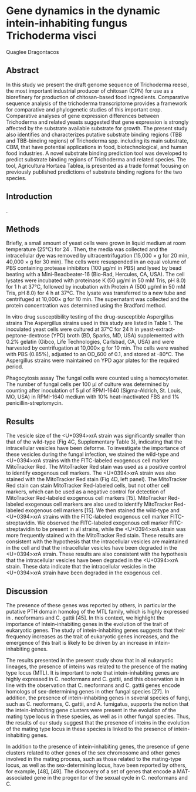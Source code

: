 # Gene dynamics in the dynamic intein-inhabiting fungus Trichoderma visci
Quaglee Dragontacos


## Abstract
In this study we present the draft genome sequence of Trichoderma reesei, the most important industrial producer of chitosan (CPN) for use as a biorefinery for production of chitosan-based food ingredients. Comparative sequence analysis of the trichoderma transcriptome provides a framework for comparative and phylogenetic studies of this important crop. Comparative analyses of gene expression differences between Trichoderma and related yeasts suggested that gene expression is strongly affected by the substrate available substrate for growth. The present study also identifies and characterizes putative substrate binding regions (TBB and TBB-binding regions) of Trichoderma spp. including its main substrate, CBM, that have potential applications in food, biotechnological, and human food industries. A novel substrate binding prediction tool was developed to predict substrate binding regions of Trichoderma and related species. The tool, Agricultura Hortaea Tablea, is presented as a trade format focusing on previously published predictions of substrate binding regions for the two species.


## Introduction
.


## Methods
Briefly, a small amount of yeast cells were grown in liquid medium at room temperature (25°C) for 24 . Then, the media was collected and the intracellular dye was removed by ultracentrifugation (15,000 × g for 20 min, 40,000 × g for 30 min). The cells were resuspended in an equal volume of PBS containing protease inhibitors (100 µg/ml in PBS) and lysed by bead beating with a Mini-Beadbeater-16 (Bio-Rad, Hercules, CA, USA). The cell lysates were incubated with proteinase K (50 µg/ml in 50 mM Tris, pH 8.0) for 1 h at 37°C, followed by incubation with Protein A (500 µg/ml in 50 mM Tris, pH 8.0) for 4 h at 37°C. The lysate was transferred to a new tube and centrifuged at 10,000× g for 10 min. The supernatant was collected and the protein concentration was determined using the Bradford method.

In vitro drug susceptibility testing of the drug-susceptible Aspergillus strains
The Aspergillus strains used in this study are listed in Table 1. The inoculated yeast cells were cultured at 37°C for 24 h in yeast-extract-peptone-dextrose (YPD) broth (BD, Sparks, MD, USA) supplemented with 0.2% gelatin (Gibco, Life Technologies, Carlsbad, CA, USA) and were harvested by centrifugation at 10,000× g for 10 min. The cells were washed with PBS (0.85%), adjusted to an OD_600 of 0.1, and stored at -80°C. The Aspergillus strains were maintained on YPD agar plates for the required period.

Phagocytosis assay
The fungal cells were counted using a hemocytometer. The number of fungal cells per 100 µl of culture was determined by counting after inoculation of 5 µl of RPMI-1640 (Sigma-Aldrich, St. Louis, MO, USA) in RPMI-1640 medium with 10% heat-inactivated FBS and 1% penicillin-streptomycin.


## Results
The vesicle size of the <U+0394>xrA strain was significantly smaller than that of the wild-type (Fig 4C, Supplementary Table 3), indicating that the intracellular vesicles have been deforme. To investigate the importance of these vesicles during the fungal infection, we stained the wild-type and <U+0394>xrA strains with the FITC-labeled exogenous cell marker MitoTracker Red. The MitoTracker Red stain was used as a positive control to identify exogenous cell markers. The <U+0394>xrA strain was also stained with the MitoTracker Red stain (Fig 4D, left panel). The MitoTracker Red stain can stain MitoTracker Red-labeled cells, but not other cell markers, which can be used as a negative control for detection of MitoTracker Red-labeled exogenous cell markers [15]. MitoTracker Red-labeled exogenous cell markers are also used to identify MitoTracker Red-labeled exogenous cell markers [15]. We then stained the wild-type and <U+0394>xrA strains with the FITC-labeled exogenous cell marker FITC-streptavidin. We observed the FITC-labeled exogenous cell marker FITC-streptavidin to be present in all strains, while the <U+0394>xrA strain was more frequently stained with the MitoTracker Red stain. These results are consistent with the hypothesis that the intracellular vesicles are maintained in the cell and that the intracellular vesicles have been degraded in the <U+0394>xrA strain. These results are also consistent with the hypothesis that the intracellular vesicles have been degraded in the <U+0394>xrA strain. These data indicate that the intracellular vesicles in the <U+0394>xrA strain have been degraded in the exogenous cell.


## Discussion
The presence of these genes was reported by others, in particular the putative PTH domain homolog of the MTL family, which is highly expressed in . neoformans and C. gattii [45]. In this context, we highlight the importance of intein-inhabiting genes in the evolution of the trait of eukaryotic genes. The study of intein-inhabiting genes suggests that their frequency increases as the trait of eukaryotic genes increases, and the emergence of this trait is likely to be driven by an increase in intein-inhabiting genes.

The results presented in the present study show that in all eukaryotic lineages, the presence of inteins was related to the presence of the mating type locus (MTL). It is important to note that intein-inhabiting genes are highly expressed in C. neoformans and C. gattii, and this observation is in line with the observation that C. neoformans and C. gattii genes encode homologs of sex-determining genes in other fungal species [27]. In addition, the presence of intein-inhabiting genes in several species of fungi, such as C. neoformans, C. gattii, and A. fumigatus, supports the notion that the intein-inhabiting gene clusters were present in the evolution of the mating type locus in these species, as well as in other fungal species. Thus, the results of our study suggest that the presence of inteins in the evolution of the mating type locus in these species is linked to the presence of intein-inhabiting genes.

In addition to the presence of intein-inhabiting genes, the presence of gene clusters related to other genes of the sex chromosome and other genes involved in the mating process, such as those related to the mating-type locus, as well as the sex-determining locus, have been reported by others, for example, [48], [49]. The discovery of a set of genes that encode a MAT-associated gene in the progenitor of the sexual cycle in C. neoformans and C.
